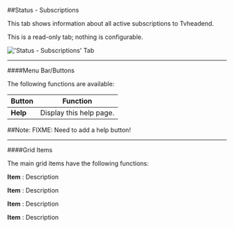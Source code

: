 ##Status - Subscriptions

This tab shows information about all active subscriptions to Tvheadend.

This is a read-only tab; nothing is configurable.

!['Status - Subscriptions' Tab](docresources/statussubscriptions.png)

---

####Menu Bar/Buttons

The following functions are available:

Button     | Function
-----------|---------
**Help**   | Display this help page.

##Note: FIXME: Need to add a help button!

---

####Grid Items

The main grid items have the following functions:

**Item**
: Description

**Item**
: Description

**Item**
: Description

**Item**
: Description
